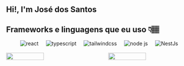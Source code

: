<h2>Hi!, I'm José dos Santos</h2>


## Frameworks e linguagens que eu uso 👇🏽

<div
    style="
        width: 100%;
        display: flex;
        justify-content: center;
        flex-wrap: wrap;
        gap: 20px;
    "
>
    <img
        alt="react"
        src="https://img.shields.io/badge/React-20232A?style=for-the-badge&logo=react&logoColor=61DAFB"
    />
    <img
        alt="typescript"
        src="https://img.shields.io/badge/TypeScript-007ACC?style=for-the-badge&logo=typescript&logoColor=white"
    />
    <img
        alt="tailwindcss"
        src="https://img.shields.io/badge/Tailwind_CSS-38B2AC?style=for-the-badge&logo=tailwind-css&logoColor=white"
    />
    <img
        alt="node js"
        src="https://img.shields.io/badge/Node.js-43853D?style=for-the-badge&logo=node.js&logoColor=white"
    />
    <img
        alt="NestJs"
        src="https://img.shields.io/badge/NestJs-38B2AC?style=for-the-badge&logo=nestjs&logoColor=white&color=red"
    />
    
</div>

<br>
<div
    style="
        width: 100%;
        display: flex;
        justify-content: space-between;
    "
>

<img src='https://github-readme-stats.vercel.app/api?username=Josimar2006&show_icons=true&theme=dark&title_color=0F0&text_color=9D9&locale=pt-br&count_private=true' width="45%" height="50%" />

<img src='https://github-readme-stats.vercel.app/api/top-langs/?username=Josimar2006&layout=compact&langs_count=10&hide=cmake&theme=dark' width="45%" height="50%" />
</div>
